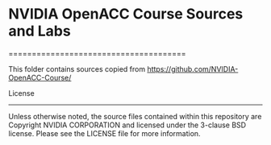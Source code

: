 # NVIDIA OpenACC Course Sources and Labs

======================================

This folder contains sources copied from https://github.com/NVIDIA-OpenACC-Course/

License

-------
Unless otherwise noted, the source files contained within this repository are
Copyright NVIDIA CORPORATION and licensed under the 3-clause BSD license.
Please see the LICENSE file for more information.
